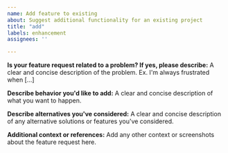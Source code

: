 ```yaml
---
name: Add feature to existing
about: Suggest additional functionality for an existing project
title: "add"
labels: enhancement
assignees: ''

---
```


**Is your feature request related to a problem? If yes, please describe:**
A clear and concise description of the problem. Ex. I'm always frustrated when [...]

**Describe behavior you'd like to add:**
A clear and concise description of what you want to happen.

**Describe alternatives you've considered:**
A clear and concise description of any alternative solutions or features you've considered.

**Additional context or references:**
Add any other context or screenshots about the feature request here.
